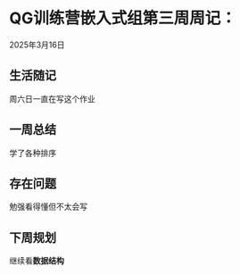 # QG训练营嵌入式组第三周周记：

2025年3月16日

## 生活随记

周六日一直在写这个作业

## 一周总结

学了各种排序

## 存在问题

勉强看得懂但不太会写

## 下周规划

继续看**数据结构**
